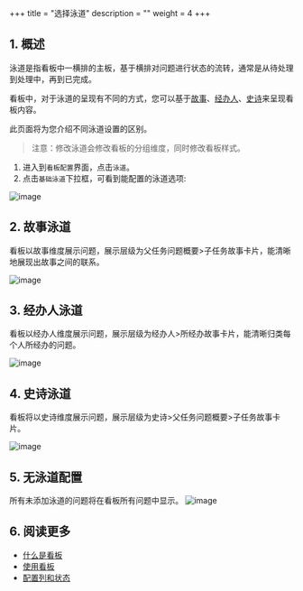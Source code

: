 +++
title = "选择泳道"
description = ""
weight = 4
+++


## 1. 概述

泳道是指看板中一横排的主板，基于横排对问题进行状态的流转，通常是从待处理到处理中，再到已完成。

看板中，对于泳道的呈现有不同的方式，您可以基于[故事](../../work-lists/user-story)、[经办人]()、[史诗](../../work-lists/epic)来呈现看板内容。

此页面将为您介绍不同泳道设置的区别。

> 注意：修改泳道会修改看板的分组维度，同时修改看板样式。

1. 进入到`看板配置`界面，点击`泳道`。
2. 点击`基础泳道`下拉框，可看到能配置的泳道选项:

![image](/docs/user-guide/cooperation/iteration-plan/image/scrumboard-20.png)


## 2. 故事泳道

看板以故事维度展示问题，展示层级为父任务问题概要>子任务故事卡片，能清晰地展现出故事之间的联系。

![image](/docs/user-guide/cooperation/iteration-plan/image/scrumboard-21.png)


## 3. 经办人泳道

看板以经办人维度展示问题，展示层级为经办人>所经办故事卡片，能清晰归类每个人所经办的问题。

![image](/docs/user-guide/cooperation/iteration-plan/image/scrumboard-22.png)

## 4. 史诗泳道

看板将以史诗维度展示问题，展示层级为史诗>父任务问题概要>子任务故事卡片。

![image](/docs/user-guide/cooperation/iteration-plan/image/scrumboard-23.png)

## 5. 无泳道配置

所有未添加泳道的问题将在看板所有问题中显示。
![image](/docs/user-guide/cooperation/iteration-plan/image/scrumboard-24.png)

## 6. 阅读更多

- [什么是看板](../whatisboard)
- [使用看板](../useboard)
- [配置列和状态](../config)

